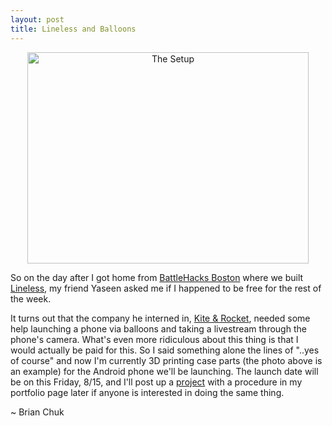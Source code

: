 ```yaml
---
layout: post
title: Lineless and Balloons
---
```


<center><img src="http://devchuk.github.io/res/img/portimg/balloon/case.jpg" alt="The Setup" height="338" width="450"></center>

So on the day after I got home from [BattleHacks Boston](https://2014.battlehack.org/boston) where we built [Lineless](http://devchuk.github.io/portfolio/software/lineless.html), my friend Yaseen asked me if I happened to be free for the rest of the week. 

<!---excerpt-->

It turns out that the company he interned in, [Kite & Rocket](http://kiteandrocket.com/), needed some help launching a phone via balloons and taking a livestream through the phone's camera. What's even more ridiculous about this thing is that I would actually be paid for this. So I said something alone the lines of "..yes of course" and now I'm currently 3D printing case parts (the photo above is an example) for the Android phone we'll be launching. The launch date will be on this Friday, 8/15, and I'll post up a [project](http://devchuk.github.io/portfolio/miscellaneous/balloon.html) with a procedure in my portfolio page later if anyone is interested in doing the same thing.

~ Brian Chuk
